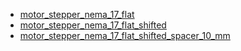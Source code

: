 * [motor_stepper_nema_17_flat](motor_stepper_nema_17_flat)
* [motor_stepper_nema_17_flat_shifted](motor_stepper_nema_17_flat_shifted)
* [motor_stepper_nema_17_flat_shifted_spacer_10_mm](motor_stepper_nema_17_flat_shifted_spacer_10_mm)
